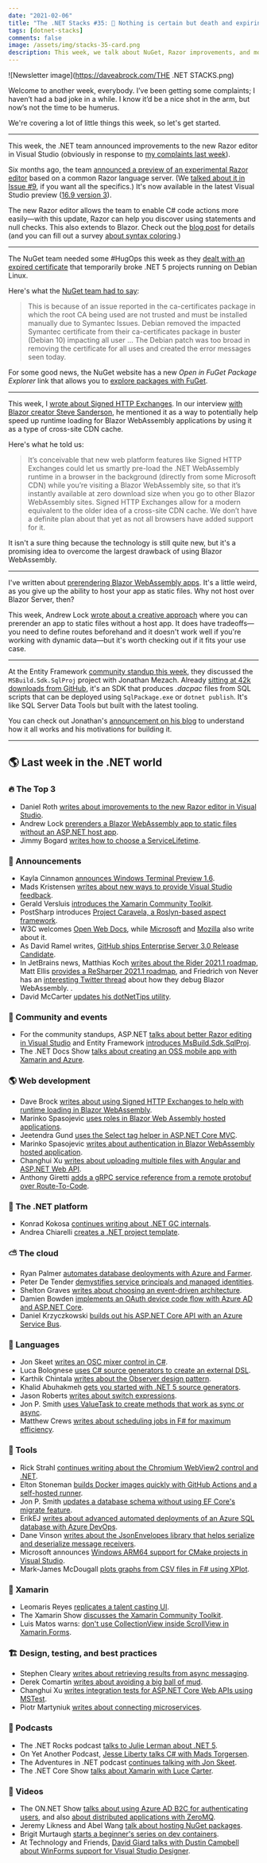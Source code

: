 ```yaml
---
date: "2021-02-06"
title: "The .NET Stacks #35: 🔑 Nothing is certain but death and expiring certificates"
tags: [dotnet-stacks]
comments: false
image: /assets/img/stacks-35-card.png 
description: This week, we talk about NuGet, Razor improvements, and more.
---
```


![Newsletter image](https://daveabrock.com/THE .NET STACKS.png)

Welcome to another week, everybody. I’ve been getting some complaints; I haven’t had a bad joke in a while. I know it’d be a nice shot in the arm, but now’s not the time to be humerus.

We're covering a lot of little things this week, so let's get started.

***

This week, the .NET team announced improvements to the new Razor editor in Visual Studio (obviously in response to [my complaints last week](https://daveabrock.com/2021/01/30/dotnet-stacks-34)).

Six months ago, the team [announced a preview of an experimental Razor editor](https://devblogs.microsoft.com/aspnet/improvements-to-the-new-razor-editor-in-visual-studio/) based on a common Razor language server. (We [talked about it in Issue #9](https://daveabrock.com/2020/07/25/dotnet-stacks-9), if you want all the specifics.) It's now available in the latest Visual Studio preview ([16.9 version 3](https://visualstudio.com/preview)).

The new Razor editor allows the team to enable C# code actions more easily—with this update, Razor can help you discover using statements and null checks. This also extends to Blazor. Check out the [blog post](https://devblogs.microsoft.com/aspnet/improvements-to-the-new-razor-editor-in-visual-studio/) for details (and you can fill out a survey [about syntax coloring](https://www.surveymonkey.com/r/LFYCKPN).)

***

The NuGet team needed some #HugOps this week as they [dealt with an expired certificate](https://visualstudiomagazine.com/articles/2021/01/27/nuget-issue.aspx) that temporarily broke .NET 5 projects running on Debian Linux.

Here's what the [NuGet team had to say](https://github.com/NuGet/Announcements/issues/49):

>This is because of an issue reported in the ca-certificates package in which the root CA being used are not trusted and must be installed manually due to Symantec Issues. Debian removed the impacted Symantec certificate from their ca-certificates package in buster (Debian 10) impacting all user ... The Debian patch was too broad in removing the certificate for all uses and created the error messages seen today.

For some good news, the NuGet website has a new *Open in FuGet Package Explorer* link that allows you to [explore packages with FuGet](https://twitter.com/JamesMontemagno/status/1355231390967721985).

***

This week, I [wrote about Signed HTTP Exchanges](https://daveabrock.com/2021/01/26/signed-http-exchanges-cdn-cache). In our interview [with Blazor creator Steve Sanderson](https://daveabrock.com/2021/01/17/dev-discussions-steve-sanderson), he mentioned it as a way to potentially help speed up runtime loading for Blazor WebAssembly applications by using it as a type of cross-site CDN cache.

Here's what he told us:

>It’s conceivable that new web platform features like Signed HTTP Exchanges could let us smartly pre-load the .NET WebAssembly runtime in a browser in the background (directly from some Microsoft CDN) while you’re visiting a Blazor WebAssembly site, so that it’s instantly available at zero download size when you go to other Blazor WebAssembly sites. Signed HTTP Exchanges allow for a modern equivalent to the older idea of a cross-site CDN cache. We don’t have a definite plan about that yet as not all browsers have added support for it.

It isn't a sure thing because the technology is still quite new, but it's a promising idea to overcome the largest drawback of using Blazor WebAssembly.

***

I've written about [prerendering Blazor WebAssembly apps](https://daveabrock.com/2020/12/27/blast-off-blazor-prerender-wasm). It's a little weird, as you give up the ability to host your app as static files. Why not host over Blazor Server, then?

This week, Andrew Lock [wrote about a creative approach](https://andrewlock.net/prerending-a-blazor-webassembly-app-without-an-asp-net-core-host-app/) where you can prerender an app to static files without a host app. It does have tradeoffs—you need to define routes beforehand and it doesn't work well if you're working with dynamic data—but it's worth checking out if it fits your use case.

***

At the Entity Framework [community standup this week](https://www.youtube.com/watch?v=lmHU1zD2mvA), they discussed the `MSBuild.Sdk.SqlProj` project with Jonathan Mezach. Already [sitting at 42k downloads from GitHub](https://github.com/rr-wfm/MSBuild.Sdk.SqlProj), it's an SDK that produces *.dacpac* files from SQL scripts that can be deployed using `SqlPackage.exe` or `dotnet publish`. It's like SQL Server Data Tools but built with the latest tooling.

You can check out Jonathan's [announcement on his blog](https://jmezach.github.io/post/introducing-msbuild-sdk-sqlproj/) to understand how it all works and his motivations for building it.

***

## 🌎 Last week in the .NET world

### 🔥 The Top 3

- Daniel Roth [writes about improvements to the new Razor editor in Visual Studio](https://devblogs.microsoft.com/aspnet/improvements-to-the-new-razor-editor-in-visual-studio).
- Andrew Lock [prerenders a Blazor WebAssembly app to static files without an ASP.NET host app](https://andrewlock.net/prerending-a-blazor-webassembly-app-without-an-asp-net-core-host-app/).
- Jimmy Bogard [writes how to choose a ServiceLifetime](https://jimmybogard.com/choosing-a-servicelifetime/).

### 📢 Announcements

- Kayla Cinnamon [announces Windows Terminal Preview 1.6](https://devblogs.microsoft.com/commandline/windows-terminal-preview-1-6-release).
- Mads Kristensen [writes about new ways to provide Visual Studio feedback](https://devblogs.microsoft.com/visualstudio/new-experience-for-sending-us-your-feedback).
- Gerald Versluis [introduces the Xamarin Community Toolkit](https://devblogs.microsoft.com/xamarin/xamarin-community-toolkit).
- PostSharp introduces [Project Caravela, a Roslyn-based aspect framework](https://blog.postsharp.net/post/announcing-caravela-preview.html).
- W3C welcomes [Open Web Docs](https://www.w3.org/blog/2021/01/welcome-to-open-web-docs/), while [Microsoft](https://blogs.windows.com/msedgedev/2021/01/25/welcome-open-web-docs) and [Mozilla](https://hacks.mozilla.org/2021/01/welcoming-open-web-docs-to-the-mdn-family/) also write about it.
- As David Ramel writes, [GitHub ships Enterprise Server 3.0 Release Candidate](https://visualstudiomagazine.com/articles/2021/01/22/github-enterprise-server.aspx).
- In JetBrains news, Matthias Koch [writes about the Rider 2021.1 roadmap](https://blog.jetbrains.com/dotnet/2021/01/25/rider-2021-1-roadmap/), Matt Ellis [provides a ReSharper 2021.1 roadmap](https://blog.jetbrains.com/dotnet/2021/01/27/resharper-2021-1-roadmap/), and Friedrich von Never has an [interesting Twitter thread](https://twitter.com/fvnever/status/1354092934073872385) about how they debug Blazor WebAssembly.
.
- David McCarter [updates his dotNetTips utility](https://www.c-sharpcorner.com/article/coding-faster-with-the-dotnettips-utility-february-2021-update/).

### 📅 Community and events

- For the community standups, ASP.NET [talks about better Razor editing in Visual Studio](https://www.youtube.com/watch?v=_znjce8Cs2k) and Entity Framework [introduces MsBuild.Sdk.SqlProj](https://www.youtube.com/watch?v=lmHU1zD2mvA).
- The .NET Docs Show [talks about creating an OSS mobile app with Xamarin and Azure](https://www.youtube.com/watch?v=TCnPdRxWDj4).

### 🌎 Web development

- Dave Brock [writes about using Signed HTTP Exchanges to help with runtime loading in Blazor WebAssembly](https://daveabrock.com/2021/01/26/signed-http-exchanges-cdn-cache).
- Marinko Spasojevic [uses roles in Blazor Web Assembly hosted applications](https://code-maze.com/using-roles-in-blazor-webassembly-hosted-applications/).
- Jeetendra Gund [uses the Select tag helper in ASP.NET Core MVC](https://www.telerik.com/blogs/select-tag-helper-asp-net-core-mvc).
- Marinko Spasojevic [writes about authentication in Blazor WebAssembly hosted application](https://code-maze.com/authentication-in-blazor-webassembly-hosted-applications/).
- Changhui Xu [writes about uploading multiple files with Angular and ASP.NET Web API](https://codeburst.io/uploading-multiple-files-with-angular-and-net-web-api-7560303d9345).
- Anthony Giretti [adds a gRPC service reference from a remote protobuf over Route-To-Code](https://anthonygiretti.com/2021/01/25/grpc-asp-net-core-5-add-a-grpc-service-reference-from-a-remote-protobuf-over-route-to-code/).

### 🥅 The .NET platform

- Konrad Kokosa [continues writing about .NET GC internals](https://tooslowexception.com/net-gc-internals-the-mark-phase/).
- Andrea Chiarelli [creates a .NET project template](https://auth0.com/blog/create-dotnet-project-template/).

### ⛅ The cloud

- Ryan Palmer [automates database deployments with Azure and Farmer](https://www.compositional-it.com/news-blog/automated-database-deployment-with-azure-and-farmer/).
- Peter De Tender [demystifies service principals and managed identities](https://devblogs.microsoft.com/devops/demystifying-service-principals-managed-identities).
- Shelton Graves [writes about choosing an event-driven architecture](https://techcommunity.microsoft.com/t5/apps-on-azure/event-driven-on-azure-part-1-why-you-should-consider-an-event/ba-p/2106983).
- Damien Bowden [implements an OAuth device code flow with Azure AD and ASP.NET Core](https://damienbod.com/2021/01/28/implement-oauth-device-code-flow-with-azure-ad-and-asp-net-core/).
- Daniel Krzyczkowski [builds out his ASP.NET Core API with an Azure Service Bus](https://daniel-krzyczkowski.github.io/Cars-Island-ASP-NET-Core-API-Integration-With-Azure-Service-Bus-Queue/).

### 📔 Languages

- Jon Skeet [writes an OSC mixer control in C#](https://codeblog.jonskeet.uk/2021/01/27/osc-mixer-control-in-c).
- Luca Bolognese [uses C# source generators to create an external DSL](https://devblogs.microsoft.com/dotnet/using-c-source-generators-to-create-an-external-dsl).
- Karthik Chintala [writes about the Observer design pattern](https://coderethinked.com/observer-design-pattern-with-an-example-in-csharp/).
- Khalid Abuhakmeh [gets you started with .NET 5 source generators](https://khalidabuhakmeh.com/dotnet-5-source-generators-jump-start).
- Jason Roberts [writes about switch expressions](http://dontcodetired.com/blog/post/ICYMI-C-8-New-Features-Switch-Expressions).
- Jon P. Smith [uses ValueTask to create methods that work as sync or async](https://www.thereformedprogrammer.net/using-valuetask-to-create-methods-that-can-work-as-sync-or-async/).
- Matthew Crews [writes about scheduling jobs in F# for maximum efficiency](https://matthewcrews.com/blog/2021/01/2021-01-25/).

### 🔧 Tools

- Rick Strahl [continues writing about the Chromium WebView2 control and .NET](https://weblog.west-wind.com/posts/2021/Jan/26/Chromium-WebView2-Control-and-NET-to-JavaScript-Interop-Part-2).
- Elton Stoneman [builds Docker images quickly with GitHub Actions and a self-hosted runner](https://blog.sixeyed.com/build-docker-images-quickly-with-github-actions-and-a-self-hosted-runner/).
- Jon P. Smith [updates a database schema without using EF Core's migrate feature](https://www.thereformedprogrammer.net/how-to-update-a-databases-schema-without-using-ef-cores-migrate-feature/).
- ErikEJ [writes about advanced automated deployments of an Azure SQL database with Azure DevOps](https://erikej.github.io/sqlserver/2021/01/25/azure-sql-advanced-deployment-part3.html).
- Dane Vinson [writes about the JsonEnvelopes library that helps serialize and deserialize message receivers](https://developingdane.azurewebsites.net/jsonenvelopes/).
- Microsoft announces [Windows ARM64 support for CMake projects in Visual Studio](https://devblogs.microsoft.com/cppblog/windows-arm64-support-for-cmake-projects-in-visual-studio).
- Mark-James McDougall [plots graphs from CSV files in F# using XPlot](https://markjames.dev/2021-01-23-plotting-csv-files-fsharp/).

### 📱 Xamarin

- Leomaris Reyes [replicates a talent casting UI](https://www.syncfusion.com/blogs/post/replicating-talent-casting-ui-in-xamarin-forms.aspx).
- The Xamarin Show [discusses the Xamarin Community Toolkit](https://channel9.msdn.com/Shows/XamarinShow/Introducing-the-Xamarin-Community-Toolkit).
- Luis Matos warns: [don't use CollectionView inside ScrollView in Xamarin.Forms](https://luismts.com/dont-use-collectionview-inside-scrollview/).

### 🏗 Design, testing, and best practices

- Stephen Cleary [writes about retrieving results from async messaging](https://blog.stephencleary.com/2021/01/asynchronous-messaging-4-retrieve-results.html).
- Derek Comartin [writes about avoiding a big ball of mud](https://codeopinion.com/avoiding-a-big-ball-of-mud/).
- Changhui Xu [writes integration tests for ASP.NET Core Web APIs using MSTest](https://codeburst.io/integration-tests-for-asp-net-core-web-apis-using-mstest-f4e222a3bc8a).
- Piotr Martyniuk [writes about connecting microservices](https://www.cncf.io/blog/2021/01/22/how-to-connect-microservices-part-1-types-of-communication/).

### 🎤 Podcasts

- The .NET Rocks podcast [talks to Julie Lerman about .NET 5](https://www.dotnetrocks.com/default.aspx?ShowNum=1724).
- On Yet Another Podcast, [Jesse Liberty talks C# with Mads Torgersen](http://jesseliberty.com/2021/01/26/mads-torgersen-c-9-beyond).
- The Adventures in .NET podcast [continues talking with Jon Skeet](https://devchat.tv/adventures-in-dotnet/net-053-abusing-c-calendars-epochs-and-the-net-functions-framework-with-jon-skeet-part-2/).
- The .NET Core Show [talks about Xamarin with Luce Carter](https://dotnetcore.show/episode-68-xamarin-catch-up-with-luce-carter/).

### 🎥 Videos

- The ON.NET Show [talks about using Azure AD B2C for authenticating users](https://www.youtube.com/watch?v=QuXI4rPaczc), and also [about distributed applications with ZeroMQ](https://www.youtube.com/watch?v=jIT8r2r5kV8).
- Jeremy Likness and Abel Wang [talk about hosting NuGet packages](https://channel9.msdn.com/Shows/On-NET/DevOps-for-ASPNET-Developers-Hosting-NuGet-Packages).
- Brigit Murtaugh [starts a beginner's series on dev containers](https://channel9.msdn.com/Series/Beginners-Series-to-Dev-Containers/Introduction-1-of-8--Beginners-Series-to-Dev-Containers).
- At Technology and Friends, [David Giard talks with Dustin Campbell about WinForms support for Visual Studio Designer](http://davidgiard.com/2021/01/25/DustinCampbellOnSupportForWinFormsToTheVisualStudioDesigner.aspx).